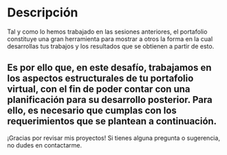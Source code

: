  # Descripción
Tal y como lo hemos trabajado en las sesiones anteriores, el portafolio constituye una gran
herramienta para mostrar a otros la forma en la cual desarrollas tus trabajos y los resultados
que se obtienen a partir de esto.

Es por ello que, en este desafío, trabajamos en los aspectos estructurales de tu portafolio
virtual, con el fin de poder contar con una planificación para su desarrollo posterior. Para ello,
es necesario que cumplas con los requerimientos que se plantean a continuación.
---------------------------------------------------------------------------------------------------------------------------------------------------
¡Gracias por revisar mis proyectos! Si tienes alguna pregunta o sugerencia, no dudes en contactarme.
